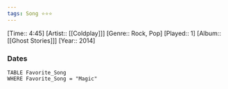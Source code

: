 ```yaml
---
tags: Song ⭐⭐⭐ 
---
```

[Time:: 4:45]
[Artist:: [[Coldplay]]]
[Genre:: Rock, Pop]
[Played:: 1]
[Album:: [[Ghost Stories]]]
[Year:: 2014]
### Dates
````dataview
TABLE Favorite_Song
WHERE Favorite_Song = "Magic"
````